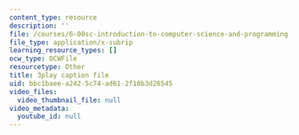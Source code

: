 ```yaml
---
content_type: resource
description: ''
file: /courses/6-00sc-introduction-to-computer-science-and-programming-spring-2011/bbc1baeea2425c74ad612f10b3d26545_6wTuOMgTrU4.vtt
file_type: application/x-subrip
learning_resource_types: []
ocw_type: OCWFile
resourcetype: Other
title: 3play caption file
uid: bbc1baee-a242-5c74-ad61-2f10b3d26545
video_files:
  video_thumbnail_file: null
video_metadata:
  youtube_id: null
---
```

